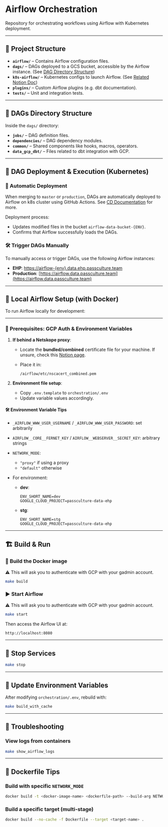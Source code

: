 # Airflow Orchestration

Repository for orchestrating workflows using Airflow with Kubernetes deployment.

---

## 📁 Project Structure

* **`airflow/`** – Contains Airflow configuration files.
* **`dags/`** – DAGs deployed to a GCS bucket, accessible by the Airflow instance. (See [DAG Directory Structure](#dags-directory-structure))
* **`k8s-airflow/`** – Kubernetes configs to launch Airflow. (See [Related Notion Doc](https://www.notion.so/passcultureapp/AIRFLOW-Kubernetes-1a4ad4e0ff988184b503ec43c9dd2691))
* **`plugins/`** – Custom Airflow plugins (e.g. dbt documentation).
* **`tests/`** – Unit and integration tests.

---

## 📂 DAGs Directory Structure

Inside the `dags/` directory:

* **`jobs/`** – DAG definition files.
* **`dependencies/`** – DAG dependency modules.
* **`common/`** – Shared components like hooks, macros, operators.
* **`data_gcp_dbt/`** – Files related to dbt integration with GCP.

---

## 🚀 DAG Deployment & Execution (Kubernetes)

### 🔄 Automatic Deployment

When merging to `master` or `production`, DAGs are automatically deployed to Airflow on k8s cluster using GitHub Actions.
See [CD Documentation](../README.md#cd) for more.

Deployment process:

* Updates modified files in the bucket `airflow-data-bucket-{ENV}`.
* Confirms that Airflow successfully loads the DAGs.

### 🛠️ Trigger DAGs Manually

To manually access or trigger DAGs, use the following Airflow instances:

* **EHP**: [https://airflow-{env}.data.ehp.passculture.team](https://airflow-{env}.data.ehp.passculture.team)
* **Production**: [https://airflow.data.passculture.team](https://airflow.data.passculture.team)

---

## 🧪 Local Airflow Setup (with Docker)

To run Airflow locally for development:

---

### 🔐 Prerequisites: GCP Auth & Environment Variables

1. **If behind a Netskope proxy**:

   * Locate the **bundled/combined** certificate file for your machine.
     If unsure, check this [Notion page](https://www.notion.so/passcultureapp/Proxyfication-des-outils-du-pass-d1f0da09eafb4158904e9197bbe7c1d4?pvs=4#10cad4e0ff98805ba61efcea26075d65).
   * Place it in:

     ```
     /airflow/etc/nscacert_combined.pem
     ```

2. **Environment file setup**:

   * Copy `.env.template` to `orchestration/.env`
   * Update variable values accordingly.

#### 🛠️ Environment Variable Tips

* `_AIRFLOW_WWW_USER_USERNAME` / `_AIRFLOW_WWW_USER_PASSWORD`: set arbitrarily
* `AIRFLOW__CORE__FERNET_KEY` / `AIRFLOW__WEBSERVER__SECRET_KEY`: arbitrary strings
* `NETWORK_MODE`:

  * `"proxy"` if using a proxy
  * `"default"` otherwise
* For environment:

  * **dev**:

    ```env
    ENV_SHORT_NAME=dev
    GOOGLE_CLOUD_PROJECT=passculture-data-ehp
    ```

  * **stg**:

    ```env
    ENV_SHORT_NAME=stg
    GOOGLE_CLOUD_PROJECT=passculture-data-ehp
    ```

---

## 🏗️ Build & Run

### 🔧 Build the Docker image

⚠️ This will ask you to authenticate with GCP with your gadmin account.

```sh
make build
```

### ▶️ Start Airflow

⚠️ This will ask you to authenticate with GCP with your gadmin account.

```sh
make start
```

Then access the Airflow UI at:

```sh
http://localhost:8080
```

---

## 🛑 Stop Services

```sh
make stop
```

---

## 🔁 Update Environment Variables

After modifying `orchestration/.env`, rebuild with:

```sh
make build_with_cache
```

---

## 🧹 Troubleshooting

### View logs from containers

```sh
make show_airflow_logs
```

---

## 🐳 Dockerfile Tips

### Build with specific `NETWORK_MODE`

```sh
docker build -t <docker-image-name> <dockerfile-path> --build-arg NETWORK_MODE=<proxy|default>
```

### Build a specific target (multi-stage)

```sh
docker build --no-cache -f Dockerfile --target <target-name> .
```

